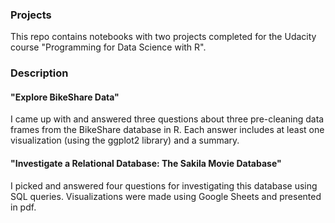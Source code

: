 ### Projects

This repo contains notebooks with two projects completed for the Udacity course "Programming for Data Science with R". 

### Description

#### "Explore BikeShare Data"

I came up with and answered three questions about three pre-cleaning data frames from the BikeShare database in R. Each answer includes at least one visualization (using the ggplot2 library) and a summary. 

#### "Investigate a Relational Database: The Sakila Movie Database"

I picked and answered four questions for investigating this database using SQL queries. Visualizations were made using Google Sheets and presented in pdf. 

